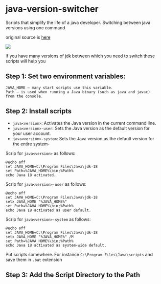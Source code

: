 # java-version-switcher
Scripts that simplify the life of a java developer. Switching between java versions using one command

original source is [here](https://www.happycoders.eu/java/how-to-switch-multiple-java-versions-windows/)

![]([../pic1.png](https://github.com/4Aray2/java-version-switcher/blob/main/pic1.png))

If you have many versions of jdk between which you need to switch these scripts will help you

## Step 1: Set two environment variables:

    JAVA_HOME – many start scripts use this variable.
    Path – is used when running a Java binary (such as java and javac) from the console.

## Step 2: Install scripts

- `java<version>`: Activates the Java version in the current command line.
- `java<version>-user`: Sets the Java version as the default version for your user account.
- `java<version>-system`: Sets the Java version as the default version for the entire system-

Scrip for `java<version>` as follows:

    @echo off
    set JAVA_HOME=C:\Program Files\Java\jdk-18
    set Path=%JAVA_HOME%\bin;%Path%
    echo Java 18 activated.

Scrip for `java<version>-user` as follows:

    @echo off
    set JAVA_HOME=C:\Program Files\Java\jdk-18
    setx JAVA_HOME "%JAVA_HOME%"
    set Path=%JAVA_HOME%\bin;%Path%
    echo Java 18 activated as user default.

Scrip for `java<version>-system` as follows:

    @echo off
    set JAVA_HOME=C:\Program Files\Java\jdk-18
    setx JAVA_HOME "%JAVA_HOME%" /M
    set Path=%JAVA_HOME%\bin;%Path%
    echo Java 18 activated as system-wide default.

Put scripts somewhere. For instance `C:\Program Files\Java\scripts`
and save them in `.bat` extension


## Step 3: Add the Script Directory to the Path

